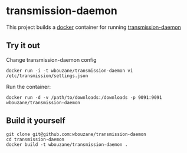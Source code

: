 transmission-daemon
===================

This project builds a [docker](http://docker.io/) container for running [transmission-daemon](https://www.transmissionbt.com/)

Try it out
----------

Change transmission-daemon config

    docker run -i -t wbouzane/transmission-daemon vi /etc/transmission/settings.json


Run the container:

    docker run -d -v /path/to/downloads:/downloads -p 9091:9091 wbouzane/transmission-daemon


Build it yourself
-----------------

    git clone git@github.com:wbouzane/transmission-daemon
    cd transmission-daemon
    docker build -t wbouzane/transmission-daemon .
